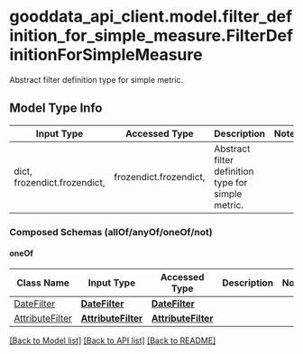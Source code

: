 # gooddata_api_client.model.filter_definition_for_simple_measure.FilterDefinitionForSimpleMeasure

Abstract filter definition type for simple metric.

## Model Type Info
Input Type | Accessed Type | Description | Notes
------------ | ------------- | ------------- | -------------
dict, frozendict.frozendict,  | frozendict.frozendict,  | Abstract filter definition type for simple metric. | 

### Composed Schemas (allOf/anyOf/oneOf/not)
#### oneOf
Class Name | Input Type | Accessed Type | Description | Notes
------------- | ------------- | ------------- | ------------- | -------------
[DateFilter](DateFilter.md) | [**DateFilter**](DateFilter.md) | [**DateFilter**](DateFilter.md) |  | 
[AttributeFilter](AttributeFilter.md) | [**AttributeFilter**](AttributeFilter.md) | [**AttributeFilter**](AttributeFilter.md) |  | 

[[Back to Model list]](../../README.md#documentation-for-models) [[Back to API list]](../../README.md#documentation-for-api-endpoints) [[Back to README]](../../README.md)


